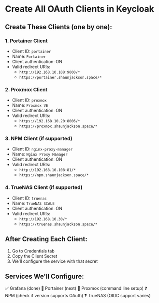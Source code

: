 # Create All OAuth Clients in Keycloak

## Create These Clients (one by one):

### 1. Portainer Client
- Client ID: `portainer`
- Name: `Portainer`
- Client authentication: ON
- Valid redirect URIs:
  - `http://192.168.10.108:9000/*`
  - `https://portainer.shaunjackson.space/*`

### 2. Proxmox Client
- Client ID: `proxmox`
- Name: `Proxmox VE`
- Client authentication: ON
- Valid redirect URIs:
  - `https://192.168.10.20:8006/*`
  - `https://proxmox.shaunjackson.space/*`

### 3. NPM Client (if supported)
- Client ID: `nginx-proxy-manager`
- Name: `Nginx Proxy Manager`
- Client authentication: ON
- Valid redirect URIs:
  - `http://192.168.10.108:81/*`
  - `https://npm.shaunjackson.space/*`

### 4. TrueNAS Client (if supported)
- Client ID: `truenas`
- Name: `TrueNAS SCALE`
- Client authentication: ON
- Valid redirect URIs:
  - `http://192.168.10.30/*`
  - `https://truenas.shaunjackson.space/*`

## After Creating Each Client:
1. Go to Credentials tab
2. Copy the Client Secret
3. We'll configure the service with that secret

## Services We'll Configure:
✅ Grafana (done)
🔄 Portainer (next)
🔄 Proxmox (command line setup)
❓ NPM (check if version supports OAuth)
❓ TrueNAS (OIDC support varies)